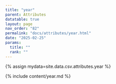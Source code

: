```yaml
---
title: "year"
parent: Attributes
datatable: true
layout: page
nav_order: "82"
permalink: "docs/attributes/year.html"
date: "2025-02-25"
params:
  title: ""
  rank: ""
---
```

{% assign mydata=site.data.csv.attributes.year %} 

{% include content/year.md %}
